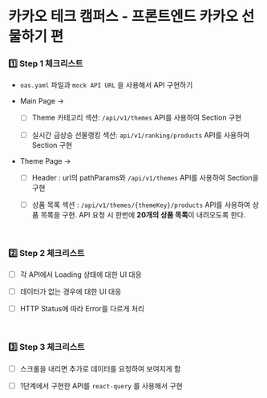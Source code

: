<h1> 카카오 테크 캠퍼스 - 프론트엔드 카카오 선물하기 편 </h1>

<h3>1️⃣ Step 1 체크리스트</h3>

- `oas.yaml` 파일과 `mock API URL` 을 사용해서 API 구현하기

- Main Page → 

  - [ ] Theme 카테고리 섹션: `/api/v1/themes` API를 사용하여 Section 구현

  - [ ] 실시간 급상승 선물랭킹 섹션: `api/v1/ranking/products` API를 사용하여 Section 구현
 
- Theme Page → 

  - [ ] Header : url의 pathParams와 `/api/v1/themes` API를 사용하여 Section을 구현

  - [ ] 상품 목록 섹션 : `/api/v1/themes/{themeKey}/products` API를 사용하여 상품 목록을 구현. API 요청 시 한번에 <b>20개의 상품 목록</b>이 내려오도록 한다.

<br>

<h3>2️⃣ Step 2 체크리스트</h3>

- [ ] 각 API에서 Loading 상태에 대한 UI 대응

- [ ] 데이터가 없는 경우에 대한 UI 대응

- [ ] HTTP Status에 따라 Error를 다르게 처리

<br>

<h3>3️⃣ Step 3 체크리스트</h3>

- [ ] 스크롤을 내리면 추가로 데이터를 요청하여 보여지게 함

- [ ] 1단계에서 구현한 API를 `react-query` 를 사용해서 구현